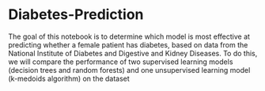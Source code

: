# Diabetes-Prediction

The goal of this notebook is to determine which model is most effective at predicting whether a female patient has diabetes, based on data from the National Institute of Diabetes and Digestive and Kidney Diseases. To do this, we will compare the performance of two supervised learning models (decision trees and random forests) and one unsupervised learning model (k-medoids algorithm) on the dataset

